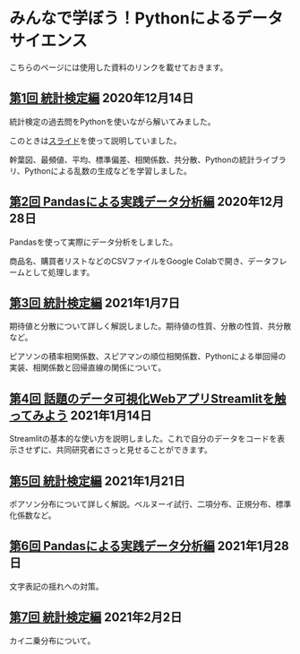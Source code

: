# みんなで学ぼう！Pythonによるデータサイエンス

こちらのページには使用した資料のリンクを載せておきます。

## [第1回 統計検定編](https://drive.google.com/drive/folders/1en_J1AAd4v4O0fbYTXCL0jpsla3_iuID?usp=sharing) 2020年12月14日

統計検定の過去問をPythonを使いながら解いてみました。

このときは[スライド](https://slides.com/historoid/minpy_001)を使って説明していました。

幹葉図、最頻値、平均、標準偏差、相関係数、共分散、Pythonの統計ライブラリ、Pythonによる乱数の生成などを学習しました。

## [第2回 Pandasによる実践データ分析編](https://drive.google.com/drive/folders/1gqjQMIH8niBDROPrlzrCa6HT0NxQKtfd?usp=sharing) 2020年12月28日

Pandasを使って実際にデータ分析をしました。

商品名、購買者リストなどのCSVファイルをGoogle Colabで開き、データフレームとして処理します。


## [第3回 統計検定編](https://drive.google.com/drive/folders/1osWMCQ_ZRUSDiw89HpT65PyZcUabU1fc?usp=sharing) 2021年1月7日

期待値と分散について詳しく解説しました。期待値の性質、分散の性質、共分散など。

ピアソンの積率相関係数、スピアマンの順位相関係数、Pythonによる単回帰の実装、相関係数と回帰直線の関係について。


## [第4回 話題のデータ可視化WebアプリStreamlitを触ってみよう](https://drive.google.com/drive/folders/1pnzAvycnDflserCY-7VawKGp4NiKaItF?usp=sharing) 2021年1月14日


Streamlitの基本的な使い方を説明しました。これで自分のデータをコードを表示させずに、共同研究者にさっと見せることができます。


## [第5回 統計検定編](https://drive.google.com/drive/folders/1vq4kNPk415tOsyold1vOpm2cIGNLezQP?usp=sharing) 2021年1月21日

ポアソン分布について詳しく解説。ベルヌーイ試行、二項分布、正規分布、標準化係数など。

## [第6回 Pandasによる実践データ分析編](https://drive.google.com/drive/folders/1sgmwNRAyv9FmTr1xH98IKnAbjYUrsX9C?usp=sharing) 2021年1月28日

文字表記の揺れへの対策。


## [第7回 統計検定編](https://drive.google.com/drive/folders/1SHAj0iNahO9ToQTUL_WH5Dn0mggXb3-K?usp=sharing) 2021年2月2日

カイ二乗分布について。
